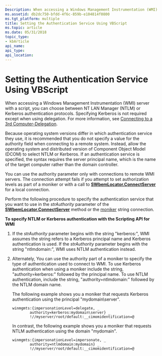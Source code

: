 ```yaml
---
Description: When accessing a Windows Management Instrumentation (WMI) server with a script, you can choose between NT LAN Manager (NTLM) or Kerberos authentication protocols.
ms.assetid: db2dc750-bfdd-4f6c-859b-e104814f0800
ms.tgt_platform: multiple
title: Setting the Authentication Service Using VBScript
ms.topic: article
ms.date: 05/31/2018
topic_type: 
- kbArticle
api_name: 
api_type: 
api_location: 
---
```


# Setting the Authentication Service Using VBScript

When accessing a Windows Management Instrumentation (WMI) server with a script, you can choose between NT LAN Manager (NTLM) or Kerberos authentication protocols. Specifying Kerberos is not required except when using delegation. For more information, see [Connecting to a 3rd Computer-Delegation](connecting-to-a-3rd-computer-delegation.md).

Because operating system versions differ in which authentication service they use, it is recommended that you do not specify a value for the authority field when connecting to a remote system. Instead, allow the operating system and distributed version of Component Object Model (DCOM) to select NTLM or Kerberos. If an authentication service is specified, the syntax requires the server principal name, which is the name of the target computer rather than the domain controller.

You can use the authority parameter only with connections to remote WMI servers. The connection attempt fails if you attempt to set authorization levels as part of a moniker or with a call to [**SWbemLocator.ConnectServer**](swbemlocator-connectserver.md) for a local connection.

Perform the following procedure to specify the authentication service that you want to use in the *strAuthority* parameter of the [**SWbemLocator.ConnectServer**](swbemlocator-connectserver.md) method or the [moniker](constructing-a-moniker-string.md) string connection.

**To specify NTLM or Kerberos authentication with the Scripting API for WMI**

1.  If the *strAuthority* parameter begins with the string "kerberos:", WMI assumes the string refers to a Kerberos principal name and Kerberos authentication is used. If the *strAuthority* parameter begins with the string "ntlmdomain:", WMI uses NTLM authentication instead.
2.  Alternately, You can use the authority part of a moniker to specify the type of authentication used to connect to WMI. To use Kerberos authentication when using a moniker include the string, "authority=kerberos:" followed by the principal name. To use NTLM authentication, include the string, "authority=ntlmdomain:" followed by the NTLM domain name.

    The following example shows you a moniker that requests Kerberos authentication using the principal "mydomain\\server".

    ```VB
    winmgmts:{impersonationLevel=delegate, _
            authority=kerberos:mydomain\server} _
            !//myserver/root/default:__cimomidentification=@
    ```

    

    In contrast, the following example shows you a moniker that requests NTLM authentication using the domain "mydomain".

    ```VB
    winmgmts:{impersonationLevel=impersonate, _
            authority=ntlmdomain:mydomain} _
            !//myserver/root/default:__cimomidentification=@
    ```

    

 

 



